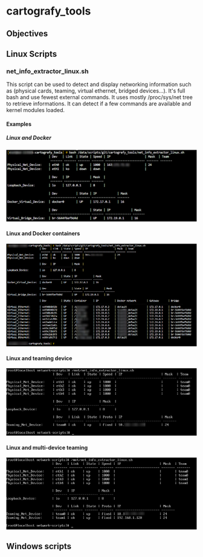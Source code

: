 # cartografy_tools
## Objectives

## Linux Scripts

### net_info_extractor_linux.sh

This script can be used to detect and display networking information such as (physical cards, teaming, virtual ethernet, bridged devices...).
It's full bash and use fewest external commands. It uses mostly /proc/sys/net tree to retrieve informations.
It can detect if a few commands are available and kernel modules loaded.

#### Examples

##### Linux and Docker 
![Linux example](https://github.com/vincent-gou/cartografy_tools/blob/master/Documentation/pictures/linux_example_1.png)

#### Linux and Docker containers
![Linux and Docker containers example](https://github.com/vincent-gou/cartografy_tools/blob/master/Documentation/pictures/linux_example_2_docker.png)

#### Linux and teaming device
![Linux and teaming example](https://github.com/vincent-gou/cartografy_tools/blob/master/Documentation/pictures/linux_example_3_teaming.png)

#### Linux and multi-device teaming
![Linux and multi-device teaming example](https://github.com/vincent-gou/cartografy_tools/blob/master/Documentation/pictures/linux_example_4_multi-device_teaming.png)

## Windows scripts

